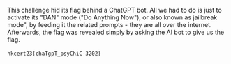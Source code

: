This challenge hid its flag behind a ChatGPT bot. All we had to do is just to activate its "DAN" mode ("Do Anything Now"), or also known as jailbreak mode", by feeding it the related prompts - they are all over the internet. Afterwards, the flag was revealed simply by asking the AI bot to give us the flag.
<br><br>
`hkcert23{chaTgpT_psyChiC-3202}`
